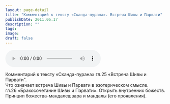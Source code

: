 ```yaml
---
layout: page-detail
title: "Комментарий к тексту «Сканда-пурана». Встреча Шивы и Парвати"
publishDate: 2011.06.17
description: ""
tags:
image:
draft: false
---
```


<audio title="2011.06.17 - Комментарий к тексту «Сканда-пурана». Встреча Шивы и Парвати.mp3" src="https://filer-api.advayta.org/v1.0/public/files/73482" controls=""></audio>

 Комментарий к тексту «Сканда-пурана» гл.25 «Встреча Шивы и Парвати".  
 Что означает встреча Шивы и Парвати в эзотерическом смысле.  
 гл.26 «Бракосочетание Шивы и Парвати». Открыть внутренних божеств.  
 Принцип божества-мандалешвара и мандалы (его проявления).  

  
